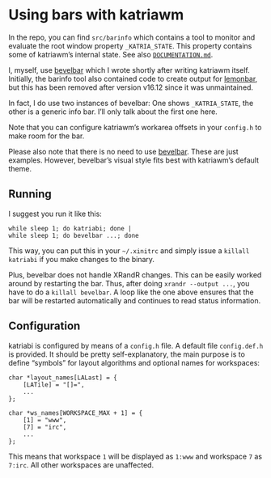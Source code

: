Using bars with katriawm
========================

In the repo, you can find `src/barinfo` which contains a tool to monitor
and evaluate the root window property `_KATRIA_STATE`. This property
contains some of katriawm’s internal state. See also
[`DOCUMENTATION.md`][katriadoc].

I, myself, use [bevelbar] which I wrote shortly after writing katriawm
itself. Initially, the barinfo tool also contained code to create output
for [lemonbar], but this has been removed after version v16.12 since it
was unmaintained.

In fact, I do use two instances of bevelbar: One shows `_KATRIA_STATE`,
the other is a generic info bar. I’ll only talk about the first one
here.

Note that you can configure katriawm’s workarea offsets in your
`config.h` to make room for the bar.

Please also note that there is no need to use [bevelbar]. These are just
examples. However, bevelbar’s visual style fits best with katriawm’s
default theme.

[bevelbar]: https://uninformativ.de/git/bevelbar
[lemonbar]: https://github.com/LemonBoy/bar
[katriadoc]: DOCUMENTATION.md


Running
-------

I suggest you run it like this:

    while sleep 1; do katriabi; done |
    while sleep 1; do bevelbar ...; done

This way, you can put this in your `~/.xinitrc` and simply issue a
`killall katriabi` if you make changes to the binary.

Plus, bevelbar does not handle XRandR changes. This can be easily worked
around by restarting the bar. Thus, after doing `xrandr --output ...`,
you have to do a `killall bevelbar`. A loop like the one above ensures
that the bar will be restarted automatically and continues to read
status information.


Configuration
-------------

katriabi is configured by means of a `config.h` file. A default file
`config.def.h` is provided. It should be pretty self-explanatory, the
main purpose is to define “symbols” for layout algorithms and optional
names for workspaces:

    char *layout_names[LALast] = {
        [LATile] = "[]=",
        ...
    };

    char *ws_names[WORKSPACE_MAX + 1] = {
        [1] = "www",
        [7] = "irc",
        ...
    };

This means that workspace `1` will be displayed as `1:www` and workspace
`7` as `7:irc`. All other workspaces are unaffected.
